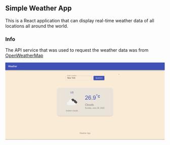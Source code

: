 ## Simple Weather App

This is a React application that can display real-time weather data of all locations all around the world.

### Info
The API service that was used to request the weather data was from [OpenWeatherMap](https://openweathermap.org/api) 

![](screenshot.png)

